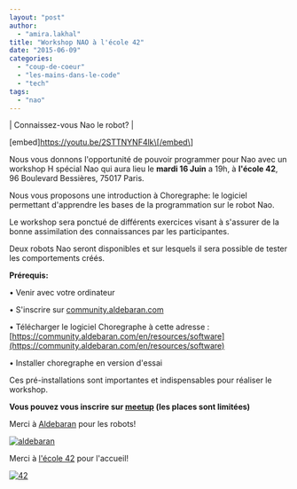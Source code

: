 ```yaml
---
layout: "post"
author: 
  - "amira.lakhal"
title: "Workshop NAO à l'école 42"
date: "2015-06-09"
categories: 
  - "coup-de-coeur"
  - "les-mains-dans-le-code"
  - "tech"
tags: 
  - "nao"
---
```


| Connaissez-vous Nao le robot? |

\[embed\]https://youtu.be/2STTNYNF4lk\[/embed\]

Nous vous donnons l'opportunité de pouvoir programmer pour Nao avec un workshop H spécial Nao qui aura lieu le **mardi 16 Juin** a 19h, à **l'école 42**, 96 Boulevard Bessières, 75017 Paris.

Nous vous proposons une introduction à Choregraphe: le logiciel permettant d'apprendre les bases de la programmation sur le robot Nao.

Le workshop sera ponctué de différents exercices visant à s'assurer de la bonne assimilation des connaissances par les participantes.

Deux robots Nao seront disponibles et sur lesquels il sera possible de tester les comportements créés.

**Prérequis:**

• Venir avec votre ordinateur

• S'inscrire sur [community.aldebaran.com](https://community.aldebaran.com/)

• Télécharger le logiciel Choregraphe à cette adresse : [https://community.aldebaran.com/en/resources/software](https://community.aldebaran.com/en/resources/software)

• Installer choregraphe en version d'essai

Ces pré-installations sont importantes et indispensables pour réaliser le workshop.

**Vous pouvez vous inscrire sur [meetup](http://www.meetup.com/Duchess-France-Meetup/events/223020631/) (les places sont limitées)**

Merci à [Aldebaran](https://www.aldebaran.com/en) pour les robots!

[![aldebaran](/assets/2015/06/2015-06-09-workshop-nao-a-lecole-42/aldebaran.jpeg)](http://www.duchess-france.org/wp-content/uploads/2015/06/aldebaran.jpeg)

Merci à [l'école 42](http://www.42.fr/) pour l'accueil!

[![42](/assets/2015/06/2015-06-09-workshop-nao-a-lecole-42/42.jpeg)](http://www.duchess-france.org/wp-content/uploads/2015/06/42.jpeg)
